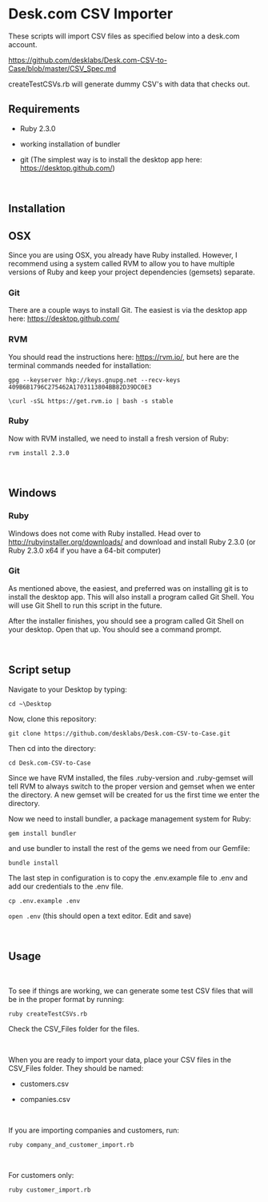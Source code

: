 Desk.com CSV Importer
=====================

These scripts will import CSV files as specified below into a desk.com account.

<https://github.com/desklabs/Desk.com-CSV-to-Case/blob/master/CSV_Spec.md>

createTestCSVs.rb will generate dummy CSV's with data that checks out.


Requirements
------------

-   Ruby 2.3.0

-   working installation of bundler

-   git (The simplest way is to install the desktop app here:
    <https://desktop.github.com/>)

 

Installation
------------

OSX
---

Since you are using OSX, you already have Ruby installed. However, I recommend
using a system called RVM to allow you to have multiple versions of Ruby and
keep your project dependencies (gemsets) separate.

### Git

There are a couple ways to install Git.  The easiest is via the desktop app
here: <https://desktop.github.com/>

### RVM

You should read the instructions here: <https://rvm.io/>, but here are the
terminal commands needed for installation:

`gpg --keyserver hkp://keys.gnupg.net --recv-keys
409B6B1796C275462A1703113804BB82D39DC0E3`

`\curl -sSL https://get.rvm.io | bash -s stable`

### Ruby

Now with RVM installed, we need to install a fresh version of Ruby:

`rvm install 2.3.0`

 

Windows
-------

### Ruby

Windows does not come with Ruby installed. Head over to
<http://rubyinstaller.org/downloads/> and download and install Ruby 2.3.0 (or
Ruby 2.3.0 x64 if you have a 64-bit computer)

### Git

As mentioned above, the easiest, and preferred was on installing git is to
install the desktop app. This will also install a program called Git Shell. You
will use Git Shell to run this script in the future.

After the installer finishes, you should see a program called Git Shell on your
desktop.  Open that up.  You should see a command prompt.

 

Script setup
------------

Navigate to your Desktop by typing:

`cd ~\Desktop`

Now, clone this repository:

`git clone https://github.com/desklabs/Desk.com-CSV-to-Case.git`

Then cd into the directory:

`cd Desk.com-CSV-to-Case`

Since we have RVM installed, the files .ruby-version and .ruby-gemset will tell
RVM to always switch to the proper version and gemset when we enter the
directory. A new gemset will be created for us the first time we enter the
directory.

Now we need to install bundler, a package management system for Ruby:

`gem install bundler`

and use bundler to install the rest of the gems we need from our Gemfile:

`bundle install`

The last step in configuration is to copy the .env.example file to .env and add
our credentials to the .env file.

`cp .env.example .env`

`open .env` (this should open a text editor. Edit and save)

 

Usage
-----

 

To see if things are working, we can generate some test CSV files that will be
in the proper format by running:

`ruby createTestCSVs.rb`

Check the CSV\_Files folder for the files.

 

When you are ready to import your data, place your CSV files in the CSV\_Files
folder. They should be named:

-   customers.csv

-   companies.csv

 

If you are importing companies and customers, run:

`ruby company_and_customer_import.rb`

 

For customers only:

`ruby customer_import.rb`

